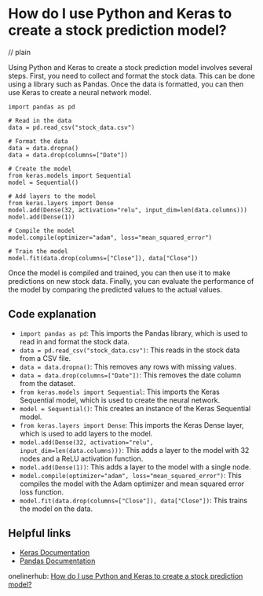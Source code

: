 # How do I use Python and Keras to create a stock prediction model?
// plain

Using Python and Keras to create a stock prediction model involves several steps. First, you need to collect and format the stock data. This can be done using a library such as Pandas. Once the data is formatted, you can then use Keras to create a neural network model.

```
import pandas as pd

# Read in the data
data = pd.read_csv("stock_data.csv")

# Format the data
data = data.dropna()
data = data.drop(columns=["Date"])

# Create the model
from keras.models import Sequential
model = Sequential()

# Add layers to the model
from keras.layers import Dense
model.add(Dense(32, activation="relu", input_dim=len(data.columns)))
model.add(Dense(1))

# Compile the model
model.compile(optimizer="adam", loss="mean_squared_error")

# Train the model
model.fit(data.drop(columns=["Close"]), data["Close"])
```

Once the model is compiled and trained, you can then use it to make predictions on new stock data. Finally, you can evaluate the performance of the model by comparing the predicted values to the actual values.

## Code explanation

- `import pandas as pd`: This imports the Pandas library, which is used to read in and format the stock data.
- `data = pd.read_csv("stock_data.csv")`: This reads in the stock data from a CSV file.
- `data = data.dropna()`: This removes any rows with missing values.
- `data = data.drop(columns=["Date"])`: This removes the date column from the dataset.
- `from keras.models import Sequential`: This imports the Keras Sequential model, which is used to create the neural network.
- `model = Sequential()`: This creates an instance of the Keras Sequential model.
- `from keras.layers import Dense`: This imports the Keras Dense layer, which is used to add layers to the model.
- `model.add(Dense(32, activation="relu", input_dim=len(data.columns)))`: This adds a layer to the model with 32 nodes and a ReLU activation function.
- `model.add(Dense(1))`: This adds a layer to the model with a single node.
- `model.compile(optimizer="adam", loss="mean_squared_error")`: This compiles the model with the Adam optimizer and mean squared error loss function.
- `model.fit(data.drop(columns=["Close"]), data["Close"])`: This trains the model on the data.

## Helpful links
- [Keras Documentation](https://keras.io/)
- [Pandas Documentation](https://pandas.pydata.org/)

onelinerhub: [How do I use Python and Keras to create a stock prediction model?](https://onelinerhub.com/python-keras/how-do-i-use-python-and-keras-to-create-a-stock-prediction-model)